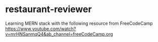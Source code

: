 # restaurant-reviewer

Learning MERN stack with the following resource  from FreeCodeCamp \
https://www.youtube.com/watch?v=mrHNSanmqQ4&ab_channel=freeCodeCamp.org
